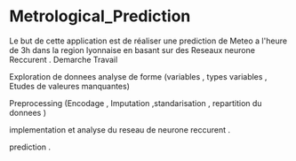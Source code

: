 # Metrological_Prediction
Le but de cette application est de réaliser une prediction de Meteo a l'heure de 3h dans la region lyonnaise en basant sur des Reseaux neurone Reccurent .
Demarche Travail 

Exploration de donnees 
analyse de forme  (variables , types variables , Etudes de valeures manquantes)

Preprocessing (Encodage , Imputation ,standarisation , repartition du donnees  )

implementation et analyse du reseau de neurone reccurent .

prediction .


